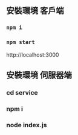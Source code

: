 
## 安裝環境 客戶端

### `npm i `
### `npm start`

http://localhost:3000


## 安裝環境 伺服器端

### cd service
### npm i
### node index.js